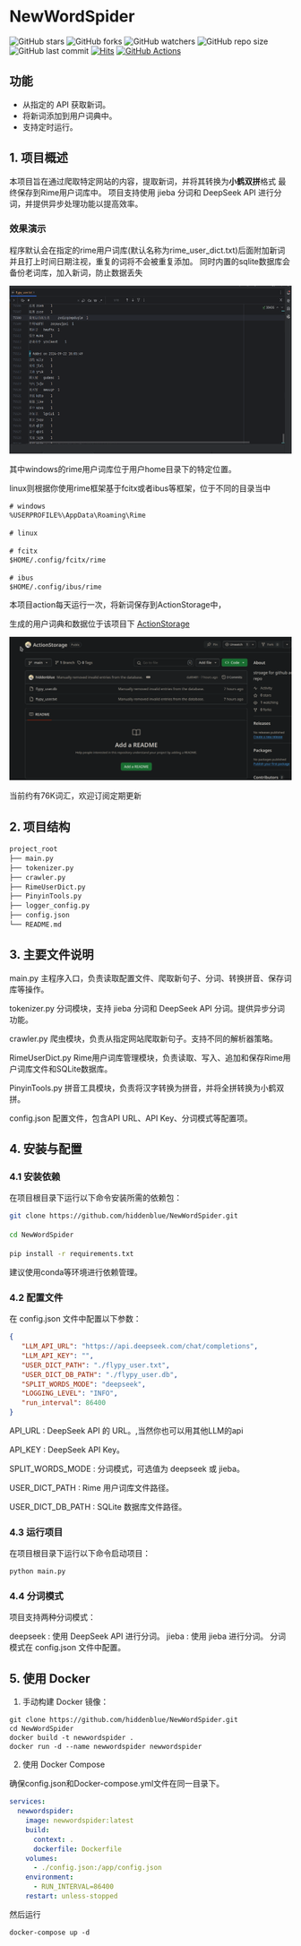 # NewWordSpider

![GitHub stars](https://img.shields.io/github/stars/hiddenblue/NewWordSpider?style=social)
![GitHub forks](https://img.shields.io/github/forks/hiddenblue/NewWordSpider?style=social)
![GitHub watchers](https://img.shields.io/github/watchers/hiddenblue/NewWordSpider?style=social)
![GitHub repo size](https://img.shields.io/github/repo-size/hiddenblue/NewWordSpider?)
![GitHub last commit](https://img.shields.io/github/last-commit/hiddenblue/NewWordSpider?color=red)
[![Hits](https://hits.seeyoufarm.com/api/count/incr/badge.svg?url=https%3A%2F%2Fgithub.com%2Fhiddenblue%2FNewWordSpider&count_bg=%2379C83D&title_bg=%23555555&icon=&icon_color=%23E7E7E7&title=hits&edge_flat=false)](https://hits.seeyoufarm.com)
[![GitHub Actions](https://github.com/hiddenblue/NewWordSpider/actions/workflows/docker-image.yml/badge.svg)](https://github.com/hiddenblue/NewWordSpider/actions/workflows/docker-image.yml)

## 功能

- 从指定的 API 获取新词。
- 将新词添加到用户词典中。
- 支持定时运行。


## 1. 项目概述
   本项目旨在通过爬取特定网站的内容，提取新词，并将其转换为**小鹤双拼**格式
   最终保存到Rime用户词库中。
   项目支持使用 jieba 分词和 DeepSeek API 进行分词，并提供异步处理功能以提高效率。

### **效果演示**

程序默认会在指定的rime用户词库(默认名称为rime_user_dict.txt)后面附加新词
并且打上时间日期注视，重复的词将不会被重复添加。
同时内置的sqlite数据库会备份老词库，加入新词，防止数据丢失

<img src="./misc/rime20240923-123653.png" width="600" height="300" />

其中windows的rime用户词库位于用户home目录下的特定位置。

linux则根据你使用rime框架基于fcitx或者ibus等框架，位于不同的目录当中

```
# windows
%USERPROFILE%\AppData\Roaming\Rime

# linux

# fcitx
$HOME/.config/fcitx/rime

# ibus
$HOME/.config/ibus/rime
```

本项目action每天运行一次，将新词保存到ActionStorage中，

生成的用户词典和数据位于该项目下 [ActionStorage](https://github.com/hiddenblue/ActionStorage)

![rime20240924_190219.png](misc/rime20240924_190219.png)

当前约有76K词汇，欢迎订阅定期更新

## 2. 项目结构

```bash
project_root
├── main.py
├── tokenizer.py
├── crawler.py
├── RimeUserDict.py
├── PinyinTools.py
├── logger_config.py
├── config.json
└── README.md
```

##   3. 主要文件说明
main.py
主程序入口，负责读取配置文件、爬取新句子、分词、转换拼音、保存词库等操作。

tokenizer.py
分词模块，支持 jieba 分词和 DeepSeek API 分词。提供异步分词功能。

crawler.py
爬虫模块，负责从指定网站爬取新句子。支持不同的解析器策略。

RimeUserDict.py
Rime用户词库管理模块，负责读取、写入、追加和保存Rime用户词库文件和SQLite数据库。

PinyinTools.py
拼音工具模块，负责将汉字转换为拼音，并将全拼转换为小鹤双拼。

config.json
配置文件，包含API URL、API Key、分词模式等配置项。

## 4. 安装与配置
### 4.1 安装依赖
在项目根目录下运行以下命令安装所需的依赖包：


```bash
git clone https://github.com/hiddenblue/NewWordSpider.git

cd NewWordSpider

pip install -r requirements.txt
```
建议使用conda等环境进行依赖管理。

### 4.2 配置文件
在 config.json 文件中配置以下参数：

```json
{
   "LLM_API_URL": "https://api.deepseek.com/chat/completions",
   "LLM_API_KEY": "",
   "USER_DICT_PATH": "./flypy_user.txt",
   "USER_DICT_DB_PATH": "./flypy_user.db",
   "SPLIT_WORDS_MODE": "deepseek",
   "LOGGING_LEVEL": "INFO",
   "run_interval": 86400
}
```
API_URL : DeepSeek API 的 URL。,当然你也可以用其他LLM的api

API_KEY : DeepSeek API Key。

SPLIT_WORDS_MODE : 分词模式，可选值为 deepseek 或 jieba。

USER_DICT_PATH : Rime 用户词库文件路径。

USER_DICT_DB_PATH : SQLite 数据库文件路径。

### 4.3 运行项目
在项目根目录下运行以下命令启动项目：

```bash
python main.py
```
### 4.4 分词模式
项目支持两种分词模式：

deepseek : 使用 DeepSeek API 进行分词。
jieba : 使用 jieba 进行分词。
分词模式在 config.json 文件中配置。

## 5. 使用 Docker

1. 手动构建 Docker 镜像：

```shell
git clone https://github.com/hiddenblue/NewWordSpider.git
cd NewWordSpider
docker build -t newwordspider .
docker run -d --name newwordspider newwordspider
```

2. 使用 Docker Compose

确保config.json和Docker-compose.yml文件在同一目录下。

```yaml
services:
  newwordspider:
    image: newwordspider:latest
    build:
      context: .
      dockerfile: Dockerfile
    volumes:
      - ./config.json:/app/config.json
    environment:
      - RUN_INTERVAL=86400
    restart: unless-stopped
```

然后运行
```shell
docker-compose up -d 
```




